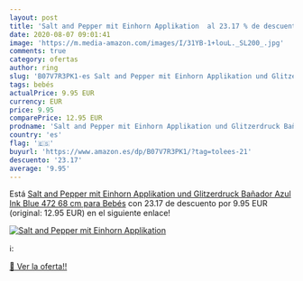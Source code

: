 ```yaml
---
layout: post
title: 'Salt and Pepper mit Einhorn Applikation  al 23.17 % de descuento'
date: 2020-08-07 09:01:41
image: 'https://m.media-amazon.com/images/I/31YB-1+louL._SL200_.jpg'
comments: true
category: ofertas
author: ring
slug: 'B07V7R3PK1-es Salt and Pepper mit Einhorn Applikation und Glitzerdruck...'
tags: bebés
actualPrice: 9.95 EUR
currency: EUR
price: 9.95
comparePrice: 12.95 EUR
prodname: 'Salt and Pepper mit Einhorn Applikation und Glitzerdruck Bañador  Azul  Ink Blue 472   68 cm para Bebés'
country: 'es'
flag: '🇪🇸'
buyurl: 'https://www.amazon.es/dp/B07V7R3PK1/?tag=tolees-21'
descuento: '23.17'
average: '9.95'
---
```


Está [Salt and Pepper mit Einhorn Applikation und Glitzerdruck Bañador  Azul  Ink Blue 472   68 cm para Bebés](https://www.amazon.es/dp/B07V7R3PK1/?tag=tolees-21) con 23.17 de descuento por 9.95 EUR (original: 12.95 EUR) en el siguiente enlace!

[![Salt and Pepper mit Einhorn Applikation ](https://m.media-amazon.com/images/I/31YB-1+louL._SL200_.jpg)](https://www.amazon.es/dp/B07V7R3PK1/?tag=tolees-21)

ℹ️:


[🛒 Ver la oferta!!](https://www.amazon.es/dp/B07V7R3PK1/?tag=tolees-21)
